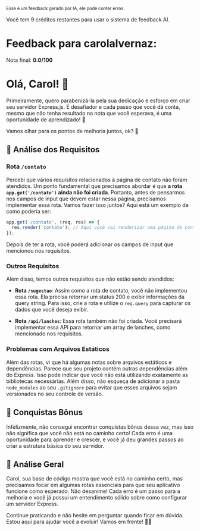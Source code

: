 <sup>Esse é um feedback gerado por IA, ele pode conter erros.</sup>

Você tem 9 créditos restantes para usar o sistema de feedback AI.

# Feedback para carolalvernaz:

Nota final: **0.0/100**

# Olá, Carol! 🌟

Primeiramente, quero parabenizá-la pela sua dedicação e esforço em criar seu servidor Express.js. É desafiador e cada passo que você dá conta, mesmo que não tenha resultado na nota que você esperava, é uma oportunidade de aprendizado! 🚀

Vamos olhar para os pontos de melhoria juntos, ok? 🤝

## 🚧 Análise dos Requisitos

### Rota `/contato`
Percebi que vários requisitos relacionados à página de contato não foram atendidos. Um ponto fundamental que precisamos abordar é que **a rota `app.get('/contato')` ainda não foi criada**. Portanto, antes de pensarmos nos campos de input que devem estar nessa página, precisamos implementar essa rota. Vamos fazer isso juntos? Aqui está um exemplo de como poderia ser:

```javascript
app.get('/contato', (req, res) => {
  res.render('contato'); // Aqui você vai renderizar uma página de contato
});
```

Depois de ter a rota, você poderá adicionar os campos de input que mencionou nos requisitos.

### Outros Requisitos
Além disso, temos outros requisitos que não estão sendo atendidos:

- **Rota `/sugestao`**: Assim como a rota de contato, você não implementou essa rota. Ela precisa retornar um status 200 e exibir informações da query string. Para isso, crie a rota e utilize o `req.query` para capturar os dados que você deseja exibir.
  
- **Rota `/api/lanches`**: Essa rota também não foi criada. Você precisará implementar essa API para retornar um array de lanches, como mencionado nos requisitos.

### Problemas com Arquivos Estáticos
Além das rotas, vi que há algumas notas sobre arquivos estáticos e dependências. Parece que seu projeto contém outras dependências além do Express. Isso pode indicar que você não está utilizando exatamente as bibliotecas necessárias. Além disso, não esqueça de adicionar a pasta `node_modules` ao seu `.gitignore` para evitar que esses arquivos sejam versionados no seu controle de versão.

## 🎉 Conquistas Bônus
Infelizmente, não consegui encontrar conquistas bônus dessa vez, mas isso não significa que você não está no caminho certo! Cada erro é uma oportunidade para aprender e crescer, e você já deu grandes passos ao criar a estrutura básica do seu servidor.

## 📝 Análise Geral
Carol, sua base de código mostra que você está no caminho certo, mas precisamos focar em algumas rotas essenciais para que seu aplicativo funcione como esperado. Não desanime! Cada erro é um passo para a melhoria e você já possui um entendimento sólido sobre como configurar um servidor Express. 

Continue praticando e não hesite em perguntar quando ficar em dúvida. Estou aqui para ajudar você a evoluir! Vamos em frente! 💪✨